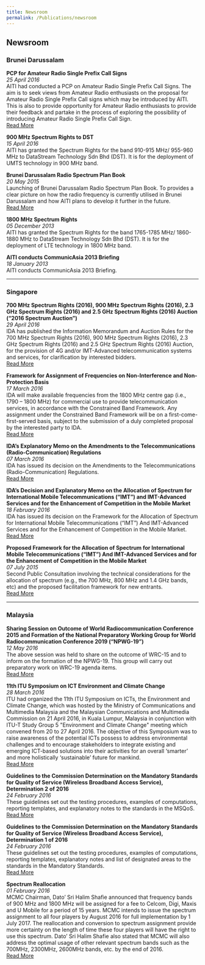 ```yaml
---
title: Newsroom
permalink: /Publications/newsroom
---
```

## **Newsroom**
### Brunei Darussalam
**PCP for Amateur Radio Single Prefix Call Signs** <br>
*25 April 2016*<br>
AITI had conducted a PCP on Amateur Radio Single Prefix Call Signs. The aim is to seek views from Amateur Radio enthusiasts on the proposal for Amateur Radio Single Prefix Call signs which may be introduced by AITI. This is also to provide opportunity for Amateur Radio enthusiasts to provide their feedback and partake in the process of exploring the possibility of introducing Amateur Radio Single Prefix Call Sign.<br>
[Read More](http://www.aiti.gov.bn/downloadables/Downloadables%20Library/CONSULTATION%20Paper%20for%20Single%20Prefix[3].pdf)

**900 MHz Spectrum Rights to DST**<br>
*15 April 2016*<br>
AITI has granted the Spectrum Rights for the band 910-915 MHz/ 955-960 MHz to DataStream Technology Sdn Bhd (DST). It is for the deployment of UMTS technology in 900 MHz band.

**Brunei Darussalam Radio Spectrum Plan Book**<br>
*20 May 2015*<br>
Launching of Brunei Darussalam Radio Spectrum Plan Book. To provides a clear picture on how the radio frequency is currently utilised in Brunei Darussalam and how AITI plans to develop it further in the future.<br>
[Read More](http://www.aiti.gov.bn/downloadables/Downloadables%20Library/Brunei%20Darussalam%20Radio%20Spectrum%20Plan%202014-2015.pdf)
  
**1800 MHz Spectrum Rights**<br>
*05 December 2013*<br>
AITI has granted the Spectrum Rights for the band 1765-1785 MHz/ 1860-1880 MHz to DataStream Technology Sdn Bhd (DST). It is for the deployment of LTE technology in 1800 MHz band.
  
**AITI conducts CommunicAsia 2013 Briefing**<br>
*18 January 2013*<br>
AITI conducts CommunicAsia 2013 Briefing.

***

### Singapore
**700 MHz Spectrum Rights (2016), 900 MHz Spectrum Rights (2016), 2.3 GHz Spectrum Rights (2016) and 2.5 GHz Spectrum Rights (2016) Auction (“2016 Spectrum Auction”)**<br>
*29 April 2016*<br>
IDA has published the Information Memorandum and Auction Rules for the 700 MHz Spectrum Rights (2016), 900 MHz Spectrum Rights (2016), 2.3 GHz Spectrum Rights (2016) and 2.5 GHz Spectrum Rights (2016) Auction, for the provision of 4G and/or IMT-Advanced telecommunication systems and services, for clarification by interested bidders.<br>
[Read More](https://www.imda.gov.sg/regulations-and-licensing-listing/spectrum-management-and-coordination/spectrum-rights-auctions-and-assignment/700-mhz-spectrum-rights-900-mhz-spectrum-rights-2-3-ghz-spectrum-rights)

**Framework for Assignment of Frequencies on Non-Interference and Non-Protection Basis**<br>
*17 March 2016*<br>
IDA will make available frequencies from the 1800 MHz centre gap (i.e., 1790 – 1800 MHz) for commercial use to provide telecommunication services, in accordance with the Constrained Band Framework. Any assignment under the Constrained Band Framework will be on a first-come-first-served basis, subject to the submission of a duly completed proposal by the interested party to IDA.<br>
[Read More](https://www.imda.gov.sg/-/media/Imda/Files/Regulation-Licensing-and-Consultations/Frameworks-and-Policies/Spectrum-Management-and-Coordination/ConstrainedBandFramework_170316.pdf)

**IDA’s Explanatory Memo on the Amendments to the Telecommunications (Radio-Communication) Regulations**<br>
*07 March 2016*<br>
IDA has issued its decision on the Amendments to the Telecommunications (Radio-Communication) Regulations.<br>
[Read More](https://www.imda.gov.sg/-/media/Imda/Files/Inner/PCDG/Consultations/20141217_TelcomRegulations/RR-Review-Explanatory-Memo_for-publication.pdf?la=en&hash=C32018789AE355CEBE2079ED3B8C5CC8)

**IDA’s Decision and Explanatory Memo on the Allocation of Spectrum for International Mobile Telecommunications (“IMT”) and IMT-Advanced Services and for the Enhancement of Competition in the Mobile Market**<br>
*18 February 2016*<br>
IDA has issued its decision on the Framework for the Allocation of Spectrum for International Mobile Telecommunications (“IMT”) And IMT-Advanced Services and for the Enhancement of Competition in the Mobile Market.<br>
[Read More](https://www.imda.gov.sg/-/media/Imda/Files/Inner/PCDG/Consultations/20150707_SecondPublicConsultation/Decision.pdf?la=en&hash=0728E33795CB6CB5B411B8DEA2B23716)

**Proposed Framework for the Allocation of Spectrum for International Mobile Telecommunications (“IMT”) And IMT-Advanced Services and for the Enhancement of Competition in the Mobile Market**<br>
*07 July 2015*<br>
Second Public Consultation involving the technical considerations for the allocation of spectrum (e.g., the 700 MHz, 800 MHz and 1.4 GHz bands, etc) and the proposed facilitation framework for new entrants.<br>
[Read More](https://www.imda.gov.sg/regulations-licensing-and-consultations/consultations/consultation-papers/2014/proposed-allocation-of-spectrum-for-international-mobile-telecommunications-imt-and-imt-advanced-services-and-options-to-enhance-mobile-competition)

***


### Malaysia
**Sharing Session on Outcome of World Radiocommunication Conference 2015 and Formation of the National Preparatory Working Group for World Radiocommunication Conference 2019 (“NPWG-19”)**<br>
*12 May 2016*<br>
The above session was held to share on the outcome of WRC-15 and to inform on the formation of the NPWG-19. This group will carry out preparatory work on WRC-19 agenda items.<br>
[Read More](http://www.skmm.gov.my/Media/Events/MCMC/Sharing-Session-on-Outcome-of-World-Radiocommunica.aspx)

**11th ITU Symposium on ICT Environment and Climate Change**<br>
*28 March 2016*<br>
ITU had organized the 11th ITU Symposium on ICTs, the Environment and Climate Change, which was hosted by the Ministry of Communications and Multimedia Malaysia and the Malaysian Communications and Multimedia Commission on 21 April 2016, in Kuala Lumpur, Malaysia in conjunction with ITU-T Study Group 5 "Environment and Climate Change" meeting which convened from 20 to 27 April 2016. The objective of this Symposium was to raise awareness of the potential ICTs possess to address environmental challenges and to encourage stakeholders to integrate existing and emerging ICT-based solutions into their activities for an overall ‘smarter’ and more holistically ‘sustainable’ future for mankind.<br>
[Read More](http://www.skmm.gov.my/Media/Events/MCMC/11th-ITU-Symposium-on-ICT,-Environment-and-Climate.aspx)

**Guidelines to the Commission Determination on the Mandatory Standards for Quality of Service (Wireless Broadband Access Service), Determination 2 of 2016**<br>
*24 February 2016*<br>
These guidelines set out the testing procedures, examples of computations, reporting templates, and explanatory notes to the standards in the MSQoS.<br>
[Read More](http://skmm.gov.my/skmmgovmy/media/General/pdf/Guideline-Wired-Broadband-Access-Service.pdf)

**Guidelines to the Commission Determination on the Mandatory Standards for Quality of Service (Wireless Broadband Access Service), Determination 1 of 2016**<br>
*24 February 2016*<br>
These guidelines set out the testing procedures, examples of computations, reporting templates, explanatory notes and list of designated areas to the standards in the Mandatory Standards.<br>
[Read More](http://skmm.gov.my/skmmgovmy/media/General/pdf/Guideline-Wireless-Broadband-Access-Service.pdf)

**Spectrum Reallocation**<br>
*01 February 2016*<br>
MCMC Chairman, Dato’ Sri Halim Shafie announced that frequency bands of 900 MHz and 1800 MHz will be assigned for a fee to Celcom, Digi, Maxis and U Mobile for a period of 15 years. MCMC intends to issue the spectrum assignment to all four players by August 2016 for full implementation by 1 July 2017. The reallocation and conversion to spectrum assignment provide more certainty on the length of time these four players will have the right to use this spectrum. Dato’ Sri Halim Shafie also stated that MCMC will also address the optimal usage of other relevant spectrum bands such as the 700MHz, 2300MHz, 2600MHz bands, etc. by the end of 2016.<br>
[Read More](http://skmm.gov.my/Media/Press-Releases/MCMC-Announces-Spectrum-Reallocation.aspx)